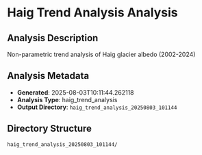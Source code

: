 # Haig Trend Analysis Analysis

## Analysis Description

Non-parametric trend analysis of Haig glacier albedo (2002-2024)

## Analysis Metadata

- **Generated**: 2025-08-03T10:11:44.262118
- **Analysis Type**: haig_trend_analysis
- **Output Directory**: `haig_trend_analysis_20250803_101144`

## Directory Structure

```
haig_trend_analysis_20250803_101144/
